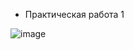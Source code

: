 - Практическая работа 1

![image](https://github.com/user-attachments/assets/e32dab89-b39d-4331-a2a1-a50202bd17fd)
